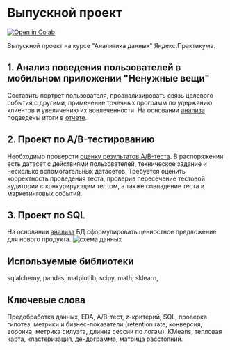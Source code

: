# Выпускной проект
[![Open in Colab](https://colab.research.google.com/assets/colab-badge.svg)](https://colab.research.google.com/github/valentinatihova/DA_projects/blob/master/final_project/grand_mobile_app_users.ipynb)

Выпускной проект на курсе "Аналитика данных" Яндекс.Практикума.

## 1. Анализ поведения пользователей в мобильном приложении "Ненужные вещи"
Составить портрет пользователя, проанализировать связь целевого события с другими, применение точечных программ по удержанию клиентов и увеличению их вовлеченности.
На основании [анализа](grand_mobile_app_users.ipynb) подведены итоги в [отчете](Анализ_поведения_пользователей_в_мобильном_приложении.pdf).

## 2. Проект по А/B-тестированию
Необходимо проверсти [оценку результатов A/B-теста](a_b_project.ipynb). В распоряжении есть датасет с действиями пользователей, техническое задание и несколько вспомогательных датасетов. Требуется оценить корректность проведения теста, проверив пересечение тестовой аудитории с конкурирующим тестом, а также совпадение теста и маркетинговых событий.

## 3. Проект по SQL
На основании [анализа](sql_project.ipynb) БД сформулировать ценностное предложение для нового продукта.
![схема данных](https://user-images.githubusercontent.com/62104692/165951070-a18fe350-40a8-45af-bfcf-1564b8d34236.png)


## Используемые библиотеки
sqlalchemy, pandas, matplotlib, scipy, math, sklearn, 

## Ключевые слова
Предобработка данных, EDA, A/B-тест,  z-критерий, SQL, проверка гипотез, метрики и бизнес-показатели (retention rate, конверсия, воронка, метрика силуэта, длинна сессии по логам), KMeans, тепловая карта, кластеризация, дендограмма, матрица расстояний.
